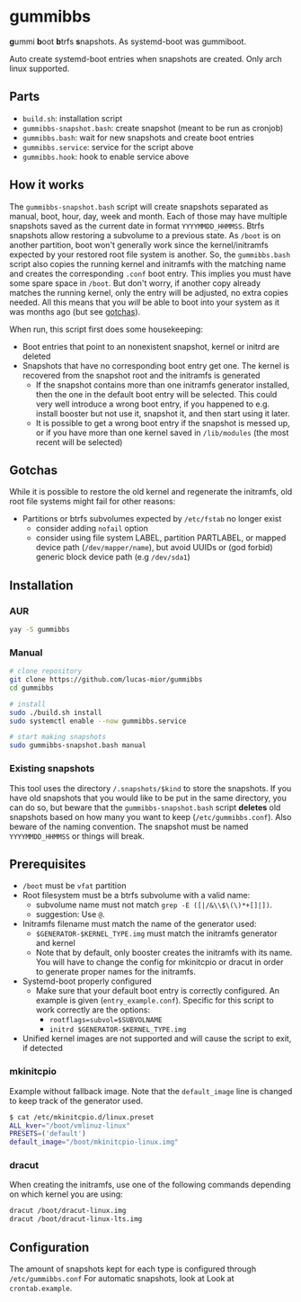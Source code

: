 # gummibbs
**g**ummi **b**oot **b**trfs **s**napshots. As systemd-boot was gummiboot.

Auto create systemd-boot entries when snapshots are created.
Only arch linux supported.

## Parts
- `build.sh`: installation script
- `gummibbs-snapshot.bash`: create snapshot (meant to be run as cronjob)
- `gummibbs.bash`: wait for new snapshots and create boot entries
- `gummibbs.service`: service for the script above
- `gummibbs.hook`: hook to enable service above

## How it works
The `gummibbs-snapshot.bash` script will create snapshots separated as manual, boot,
hour, day, week and month. Each of those may have multiple snapshots saved as
the current date in format `YYYYMMDD_HHMMSS`.  Btrfs snapshots allow restoring a
subvolume to a previous state.  As `/boot` is on another partition, boot won't
generally work since the kernel/initramfs expected by your restored root file
system is another. So, the `gummibbs.bash` script also copies the
running kernel and initramfs with the matching name and creates the
corresponding `.conf` boot entry. This implies you must have some spare space in
`/boot`. But don't worry, if another copy already matches the running kernel,
only the entry will be adjusted, no extra copies needed. All this means that you
*will* be able to boot into your system as it was months ago (but see
[gotchas](#Gotchas)).

When run, this script first does some housekeeping:
- Boot entries that point to an nonexistent snapshot, kernel or initrd are
  deleted
- Snapshots that have no corresponding boot entry get one. The kernel is
  recovered from the snapshot root and the initramfs is generated
  * If the snapshot contains more than one initramfs generator installed, then
    the one in the default boot entry will be selected. This could very well
    introduce a wrong boot entry, if you happened to e.g.  install booster but
    not use it, snapshot it, and then start using it later.
  * It is possible to get a wrong boot entry if the snapshot is messed up, or if
    you have more than one kernel saved in `/lib/modules` (the most recent will
    be selected)

## Gotchas
While it is possible to restore the old kernel and regenerate the initramfs,
old root file systems might fail for other reasons:
- Partitions or btrfs subvolumes expected by `/etc/fstab` no longer exist
  * consider adding `nofail` option
  * consider using
    file system LABEL,
    partition PARTLABEL,
    or mapped device path (`/dev/mapper/name`),
    but avoid UUIDs or (god forbid) generic block device path (e.g `/dev/sda1`)

## Installation
### AUR
```sh
yay -S gummibbs
```

### Manual
```sh
# clone repository
git clone https://github.com/lucas-mior/gummibbs
cd gummibbs

# install
sudo ./build.sh install
sudo systemctl enable --now gummibbs.service

# start making snapshots
sudo gummibbs-snapshot.bash manual
```

### Existing snapshots
This tool uses the directory `/.snapshots/$kind` to store the snapshots.  If you
have old snapshots that you would like to be put in the same directory, you can
do so, but beware that the `gummibbs-snapshot.bash` script **deletes** old snapshots
based on how many you want to keep (`/etc/gummibbs.conf`). Also
beware of the naming convention. The snapshot must be named
`YYYYMMDD_HHMMSS` or things will break.

## Prerequisites
- `/boot` must be `vfat` partition
- Root filesystem must be a btrfs subvolume with a valid name:
  * subvolume name must not match `grep -E ([|/&\\$\(\)*+[]|])`.
  * suggestion: Use `@`.
- Initramfs filename must match the name of the generator used:
  * `$GENERATOR-$KERNEL_TYPE.img` must match the initramfs generator and kernel
  * Note that by default, only booster creates the initramfs with its name. You
    will have to change the config for mkinitcpio or dracut in order to generate
    proper names for the initramfs.
- Systemd-boot properly configured
  * Make sure that your default boot entry is correctly configured. An example
    is given (`entry_example.conf`).
    Specific for this script to work correctly are the options:
    + `rootflags=subvol=$SUBVOLNAME`
    + `initrd $GENERATOR-$KERNEL_TYPE.img`
- Unified kernel images are not supported and will cause the script to exit,
  if detected

### mkinitcpio
Example without fallback image. Note that the `default_image` line is changed to
keep track of the generator used.
```sh
$ cat /etc/mkinitcpio.d/linux.preset
ALL_kver="/boot/vmlinuz-linux"
PRESETS=('default')
default_image="/boot/mkinitcpio-linux.img"
```

### dracut
When creating the initramfs, use one of the following commands depending on
which kernel you are using:
```sh
dracut /boot/dracut-linux.img
dracut /boot/dracut-linux-lts.img
```

## Configuration
The amount of snapshots kept for each type is configured through
`/etc/gummibbs.conf`
For automatic snapshots, look at Look at `crontab.example`.

